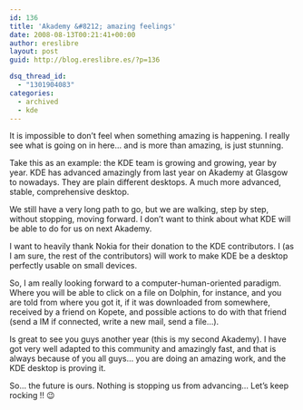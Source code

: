 ```yaml
---
id: 136
title: 'Akademy &#8212; amazing feelings'
date: 2008-08-13T00:21:41+00:00
author: ereslibre
layout: post
guid: http://blog.ereslibre.es/?p=136

dsq_thread_id:
  - "1301904083"
categories:
  - archived
  - kde
---
```

It is impossible to don&#8217;t feel when something amazing is happening. I really see what is going on in here&#8230; and is more than amazing, is just stunning.

Take this as an example: the KDE team is growing and growing, year by year. KDE has advanced amazingly from last year on Akademy at Glasgow to nowadays. They are plain different desktops. A much more advanced, stable, comprehensive desktop.

We still have a very long path to go, but we are walking, step by step, without stopping, moving forward. I don&#8217;t want to think about what KDE will be able to do for us on next Akademy.

I want to heavily thank Nokia for their donation to the KDE contributors. I (as I am sure, the rest of the contributors) will work to make KDE be a desktop perfectly usable on small devices.

So, I am really looking forward to a computer-human-oriented paradigm. Where you will be able to click on a file on Dolphin, for instance, and you are told from where you got it, if it was downloaded from somewhere, received by a friend on Kopete, and possible actions to do with that friend (send a IM if connected, write a new mail, send a file&#8230;).

Is great to see you guys another year (this is my second Akademy). I have got very well adapted to this community and amazingly fast, and that is always because of you all guys&#8230; you are doing an amazing work, and the KDE desktop is proving it.

So&#8230; the future is ours. Nothing is stopping us from advancing&#8230; Let&#8217;s keep rocking !! 😉
